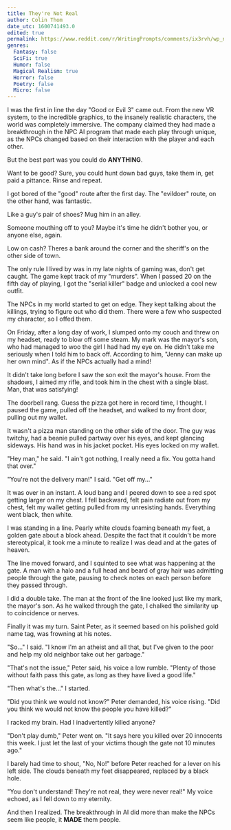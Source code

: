 ```yaml
---
title: They're Not Real
author: Colin Thom
date_utc: 1600741493.0
edited: true
permalink: https://www.reddit.com/r/WritingPrompts/comments/ix3rvh/wp_no_no_you_dont_understand_theyre_not_real_they/
genres:
  Fantasy: false
  SciFi: true
  Humor: false
  Magical Realism: true
  Horror: false
  Poetry: false
  Micro: false
---
```

I was the first in line the day "Good or Evil 3" came out. From the new VR system, to the incredible graphics, to the insanely realistic characters, the world was completely immersive. The company claimed they had made a breakthrough in the NPC AI program that made each play through unique, as the NPCs changed based on their interaction with the player and each other.

But the best part was you could do **ANYTHING**.

Want to be good? Sure, you could hunt down bad guys, take them in, get paid a pittance. Rinse and repeat.

I got bored of the "good" route after the first day. The "evildoer" route, on the other hand, was fantastic.

Like a guy's pair of shoes? Mug him in an alley.

Someone mouthing off to you? Maybe it's time he didn't bother you, or anyone else, again.

Low on cash? Theres a bank around the corner and the sheriff's on the other side of town.

The only rule I lived by was in my late nights of gaming was, don't get caught. The game kept track of my "murders". When I passed 20 on the fifth day of playing, I got the "serial killer" badge and unlocked a cool new outfit.

The NPCs in my world started to get on edge. They kept talking about the killings, trying to figure out who did them. There were a few who suspected my character, so I offed them.

On Friday, after a long day of work, I slumped onto my couch and threw on my headset, ready to blow off some steam. My mark was the mayor's son, who had managed to woo the girl I had had my eye on. He didn't take me seriously when I told him to back off. According to him, "Jenny can make up her own mind". As if the NPCs actually had a mind!

It didn't take long before I saw the son exit the mayor's house. From the shadows, I aimed my rifle, and took him in the chest with a single blast. Man, that was satisfying!

The doorbell rang. Guess the pizza got here in record time, I thought. I paused the game, pulled off the headset, and walked to my front door, pulling out my wallet.

It wasn't a pizza man standing on the other side of the door. The guy was twitchy, had a beanie pulled partway over his eyes, and kept glancing sideways. His hand was in his jacket pocket. His eyes locked on my wallet.

"Hey man," he said. "I ain't got nothing, I really need a fix. You gotta hand that over."

"You're not the delivery man!" I said. "Get off my..."

It was over in an instant. A loud bang and I peered down to see a red spot getting larger on my chest. I fell backward, felt pain radiate out from my chest, felt my wallet getting pulled from my unresisting hands. Everything went black, then white.

I was standing in a line. Pearly white clouds foaming beneath my feet, a golden gate about a block ahead. Despite the fact that it couldn't be more stereotypical, it took me a minute to realize I was dead and at the gates of heaven.

The line moved forward, and I squinted to see what was happening at the gate. A man with a halo and a full head and beard of gray hair was admitting people through the gate, pausing to check notes on each person before they passed through.

I did a double take. The man at the front of the line looked just like my mark, the mayor's son. As he walked through the gate,  I chalked the similarity up to coincidence or nerves.

Finally it was my turn. Saint Peter, as it seemed based on his polished gold name tag, was frowning at his notes.

"So..." I said. "I know I'm an atheist and all that, but I've given to the poor and help my old neighbor take out her garbage."

"That's not the issue," Peter said, his voice a low rumble. "Plenty of those without faith pass this gate, as long as they have lived a good life."

"Then what's the..." I started.

"Did you think we would not know?" Peter demanded, his voice rising. "Did you think we would not know the people you have killed?"

I racked my brain. Had I inadvertently killed anyone?

"Don't play dumb," Peter went on. "It says here you killed over 20 innocents this week. I just let the last of your victims though the gate not 10 minutes ago."

I barely had time to shout, "No, No!" before Peter reached for a lever on his left side. The clouds beneath my feet disappeared, replaced by a  black hole.

"You don't understand! They're not real, they were never real!" My voice echoed, as I fell down to my eternity.

And then I realized. The breakthrough in AI did more than make the NPCs seem like people, it **MADE** them people.
